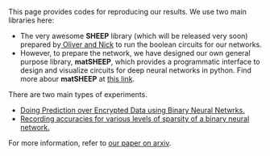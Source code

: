 This page provides codes for reproducing our results. We use two main libraries here:

* The very awesome **SHEEP** library (which will be released very soon) prepared by[ Oliver and Nick](https://www.turing.ac.uk/research-engineering/#people) to run the boolean circuits for our networks.
* However, to prepare the network, we have designed our own general purpose library, **matSHEEP**, which provides a programmatic interface to design and visualize circuits for deep neural networks in python. Find more abour **matSHEEP** at [this link](https://amartya18x.github.io/matSHEEP).


There are two main types of experiments. 
* [Doing Prediction over Encrypted Data using Binary Neural Netwrks.](https://amartya18x.github.io/tapas/private_predictions) 
* [Recording accuracies for various levels of sparsity of a binary neural network.](https://amartya18x.github.io/tapas/bnn) 

For more information, refer to [our paper on arxiv](https://arxiv.org/abs/1806.03461).